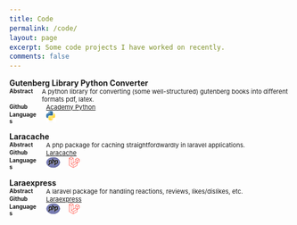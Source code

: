 ```yaml
---
title: Code 
permalink: /code/
layout: page
excerpt: Some code projects I have worked on recently.
comments: false
---
```


<!-- Title --> 
<div style="display:flex">
    <div style="width:75%; font-weight: bold">Gutenberg Library Python Converter</div>
</div>

<!-- Abstract -->
<div style="display:flex; font-size: 11px">
    <div style="font-weight:bold; font-size: 10px; margin-right: 1rem; width: 50px">Abstract</div>
    <div>A python library for converting (some well-structured) gutenberg books into different formats pdf, latex.</div>
</div>

<!-- Github -->
<div style="display:flex; font-size: 11px">
    <div style="font-weight:bold; font-size: 10px; margin-right: 1rem; width: 50px">Github</div>
    <div><a href="https://github.com/insomnicles/academy">Academy Python</a></div>
</div>

<!-- Languages -->
<div style="display:flex; font-size: 11px">
    <div style="font-weight:bold; font-size: 10px; margin-right: 1rem; width: 50px">Languages</div>
    <div style="width:25%"><a href="http://www.python.org"><img src="/assets/img/python-logo.svg" height="20px" /></a></div>
</div>

<!-- Title -->
<div style="display:flex; margin-top: 10pt">
    <div style="width:75%; font-weight: bold">Laracache</div>
</div>
<!-- Abstract -->
<div style="display:flex; font-size: 11px">
    <div style="font-weight:bold; font-size: 10px; margin-right: 1rem; width: 50px">Abstract</div>
    <div>A php package for caching straightfordwardly in laravel applications.</div>
</div>
<!-- Github -->
<div style="display:flex; font-size: 11px">
    <div style="font-weight:bold; font-size: 10px; margin-right: 1rem; width: 50px">Github</div>
    <div><a href="https://github.com/insomnicles/laracache">Laracache</a></div>
</div>
<!-- Languages -->
<div style="display:flex; font-size: 11px">
    <div style="font-weight:bold; font-size: 10px; margin-right: 1rem; width: 50px">Languages</div>
    <div style="width:5%; margin-right:1rem"><a href="https://php.net"><img src="/assets/img/php-logo.svg" height="20px" /></a></div>
    <div style="width:5%"><a href="https://laravel.com"><img src="/assets/img/laravel-logo.svg" height="20px" /></a></div>
</div>


<!-- Title -->
<div style="display:flex; margin-top: 10pt">
    <div style="width:75%; font-weight: bold">Laraexpress</div>
</div>
<!-- Abstract -->
<div style="display:flex; font-size: 11px">
    <div style="font-weight:bold; font-size: 10px; margin-right: 1rem; width: 50px">Abstract</div>
    <div>A laravel package for handling reactions, reviews, likes/dislikes, etc.</div>
</div>
<!-- Github -->
<div style="display:flex; font-size: 11px">
    <div style="font-weight:bold; font-size: 10px; margin-right: 1rem; width: 50px">Github</div>
    <div><a href="https://github.com/insomnicles/laraexpress">Laraexpress</a></div>
</div>
<!-- Languages -->
<div style="display:flex; font-size: 11px">
    <div style="font-weight:bold; font-size: 10px; margin-right: 1rem; width: 50px">Languages</div>
    <div style="width:5%; margin-right:1rem"><a href="https://php.net"><img src="/assets/img/php-logo.svg" height="20px" /></a></div>
    <div style="width:5%"><a href="https://laravel.com"><img src="/assets/img/laravel-logo.svg" height="20px" /></a></div>
</div>



